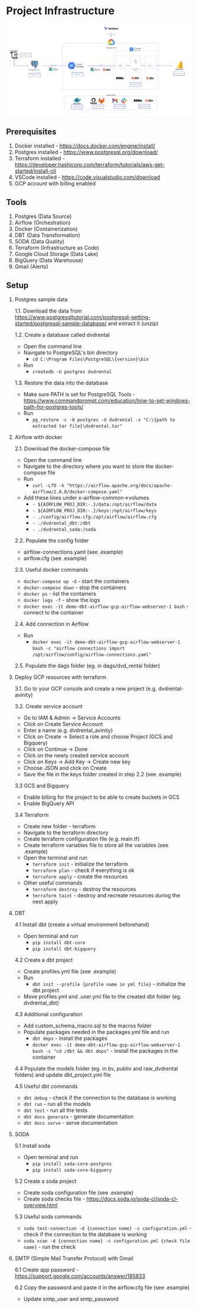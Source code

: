 # Project Infrastructure

![Alt text](image.png)


## Prerequisites
1. Docker installed - https://docs.docker.com/engine/install/
2. Postgres installed - https://www.postgresql.org/download/
3. Terraform installed - https://developer.hashicorp.com/terraform/tutorials/aws-get-started/install-cli
4. VSCode installed - https://code.visualstudio.com/download
5. GCP account with billing enabled


## Tools

1. Postgres (Data Source)
2. Airflow (Orchestration)
3. Docker (Containerization)
4. DBT (Data Transformation)
5. SODA (Data Quality)
6. Terraform (Infrastructure as Code)
7. Google Cloud Storage (Data Lake)
8. BigQuery (Data Warehouse)
9. Gmail (Alerts)

## Setup

1. Postgres sample data

    1.1. Download the data from https://www.postgresqltutorial.com/postgresql-getting-started/postgresql-sample-database/ and extract it (unzip)

    1.2. Create a database called dvdrental
    - Open the command line
    - Navigate to PostgreSQL's bin directory
        - `cd C:\Program Files\PostgreSQL\{version}\bin`
    - Run 
        - `createdb -U postgres dvdrental`

    1.3. Restore the data into the database
    - Make sure PATH is set for PostgreSQL Tools - https://www.commandprompt.com/education/how-to-set-windows-path-for-postgres-tools/
    - Run
        - `pg_restore -c -U postgres -d dvdrental -v "C:\{path to extracted tar file}\dvdrental.tar"`


2. Airflow with docker

    2.1. Download the docker-compose file
    - Open the command line
    - Navigate to the directory where you want to store the docker-compose file
    - Run
        - `curl -LfO -k "https://airflow.apache.org/docs/apache-airflow/2.8.0/docker-compose.yaml"`
    - Add these lines under x-airflow-common->volumes
        - `- ${AIRFLOW_PROJ_DIR:-.}/data:/opt/airflow/data`
        - `- ${AIRFLOW_PROJ_DIR:-.}/keys:/opt/airflow/keys`
        - `- ./config/airflow.cfg:/opt/airflow/airflow.cfg`
        - `- ./dvdrental_dbt:/dbt`
        - `- ./dvdrental_soda:/soda`

    2.2. Populate the config folder
    - airflow-connections.yaml (see .example)
    - airflow.cfg (see .example)

    2.3. Useful docker commands
    - `docker-compose up -d` - start the containers
    - `docker-compose down` - stop the containers
    - `docker ps` - list the containers
    - `docker logs -f` - show the logs
    - `docker exec -it demo-dbt-airflow-gcp-airflow-webserver-1 bash` - connect to the container

    2.4. Add connection in Airflow
    - Run
        - `docker exec -it demo-dbt-airflow-gcp-airflow-webserver-1 bash -c "airflow connections import /opt/airflow/config/airflow-connections.yaml"`

    2.5. Populate the dags folder (eg. in dags/dvd_rental folder)


3. Deploy GCP resources with terraform

    3.1. Go to your GCP console and create a new project (e.g. dvdrental-avinity)

    3.2. Create service account
    - Go to IAM & Admin -> Service Accounts
    - Click on Create Service Account
    - Enter a name (e.g. dvdrental_avinity)
    - Click on Create -> Select a role and choose Project (GCS and Bigquery)
    - Click on Continue -> Done
    - Click on the newly created service account
    - Click on Keys -> Add Key -> Create new key
    - Choose JSON and click on Create
    - Save the file in the keys folder created in step 2.2 (see .example)

    3.3 GCS and Bigquery
    - Enable billing for the project to be able to create buckets in GCS
    - Enable BigQuery API

    3.4 Terraform
    - Create new folder - terraform
    - Navigate to the terraform directory
    - Create terraform configuration file (e.g. main.tf)
    - Create terraform variables file to store all the variables (see .example)
    - Open the terminal and run
        - `terraform init` - initialize the terraform
        - `terraform plan` - check if everything is ok
        - `terraform apply` - create the resources
    - Other useful commands
        - `terraform destroy` - destroy the resources
        - `terraform taint` - destroy and recreate resources during the next apply


4. DBT

    4.1 Install dbt (create a virtual environment beforehand)
    - Open terminal and run
        - `pip install dbt-core`
        - `pip install dbt-bigquery`

    4.2 Create a dbt project
    - Create profiles.yml file (see .example)
    - Run
        - `dbt init --profile {profile name in yml file}` - initialize the dbt project
    - Move profiles.yml and .user.yml file to the created dbt folder (eg. dvdrental_dbt)

    4.3 Additional configuration
    - Add custom_schema_macro.sql to the macros folder
    - Populate packages needed in the packages.yml file and run
        - `dbt deps` - install the packages
        - `docker exec -it demo-dbt-airflow-gcp-airflow-webserver-1 bash -c "cd /dbt && dbt deps"` - install the packages in the container

    4.4 Populate the models folder (eg. in bv, publiv and raw_dvdrental folders) and update dbt_project.yml file
    
    4.5 Useful dbt commands
    - `dbt debug` - check if the connection to the database is working
    - `dbt run` - run all the models
    - `dbt test` - run all the tests
    - `dbt docs generate` - generate documentation
    - `dbt docs serve` - serve documentation


5. SODA

    5.1 Install soda
    - Open terminal and run
        - `pip install soda-core-postgres`
        - `pip install soda-core-bigquery`

    5.2 Create a soda project
    - Create soda configuration file (see .example)
    - Create soda checks file - https://docs.soda.io/soda-cl/soda-cl-overview.html

    5.3 Useful soda commands
    - `soda test-connection -d {connection name} -c configuration.yml` - check if the connection to the database is working
    - `soda scan -d {connection name} -c configuration.yml {check file name}` - run the check

    
6. SMTP (Simple Mail Transfer Protocol) with Gmail

    6.1 Create app password - https://support.google.com/accounts/answer/185833

    6.2 Copy the password and paste it in the airflow.cfg file (see .example)
    - Update smtp_user and smtp_password
    

        


















